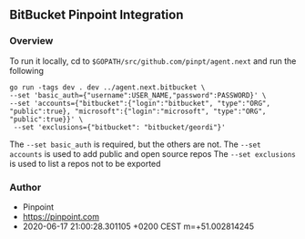 ## BitBucket Pinpoint Integration

### Overview

To run it locally, cd to `$GOPATH/src/github.com/pinpt/agent.next` and run the following

    go run -tags dev . dev ../agent.next.bitbucket \
	--set 'basic_auth={"username":USER_NAME,"password":PASSWORD}' \
	--set 'accounts={"bitbucket":{"login":"bitbucket", "type":"ORG", "public":true}, "microsoft":{"login":"microsoft", "type":"ORG", "public":true}}' \
	 --set 'exclusions={"bitbucket": "bitbucket/geordi"}'


The `--set basic_auth` is required, but the others are not.
The `--set accounts` is used to add public and open source repos
The `--set exclusions` is used to list a repos not to be exported

### Author

- Pinpoint
- https://pinpoint.com
- 2020-06-17 21:00:28.301105 +0200 CEST m=+51.002814245
